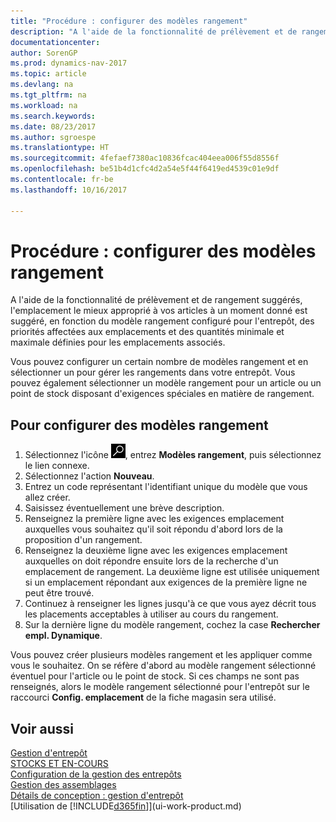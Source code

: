 ```yaml
---
title: "Procédure : configurer des modèles rangement"
description: "A l'aide de la fonctionnalité de prélèvement et de rangement suggérés, l'emplacement le mieux approprié à vos articles à un moment donné est suggéré, en fonction du modèle rangement configuré pour l'entrepôt, des priorités affectées aux emplacements et des quantités minimale et maximale définies pour les emplacements associés."
documentationcenter: 
author: SorenGP
ms.prod: dynamics-nav-2017
ms.topic: article
ms.devlang: na
ms.tgt_pltfrm: na
ms.workload: na
ms.search.keywords: 
ms.date: 08/23/2017
ms.author: sgroespe
ms.translationtype: HT
ms.sourcegitcommit: 4fefaef7380ac10836fcac404eea006f55d8556f
ms.openlocfilehash: be51b4d1cfc4d2a54e5f44f6419ed4539c01e9df
ms.contentlocale: fr-be
ms.lasthandoff: 10/16/2017

---
```

# <a name="how-to-set-up-put-away-templates"></a>Procédure : configurer des modèles rangement
A l'aide de la fonctionnalité de prélèvement et de rangement suggérés, l'emplacement le mieux approprié à vos articles à un moment donné est suggéré, en fonction du modèle rangement configuré pour l'entrepôt, des priorités affectées aux emplacements et des quantités minimale et maximale définies pour les emplacements associés.  

Vous pouvez configurer un certain nombre de modèles rangement et en sélectionner un pour gérer les rangements dans votre entrepôt. Vous pouvez également sélectionner un modèle rangement pour un article ou un point de stock disposant d'exigences spéciales en matière de rangement.  

## <a name="to-set-up-put-away-templates"></a>Pour configurer des modèles rangement  
1.  Sélectionnez l'icône ![Page ou état pour la recherche](media/ui-search/search_small.png "Page ou état pour la recherche"), entrez **Modèles rangement**, puis sélectionnez le lien connexe.  
2.  Sélectionnez l'action **Nouveau**.  
3.  Entrez un code représentant l'identifiant unique du modèle que vous allez créer.  
4.  Saisissez éventuellement une brève description.  
5.  Renseignez la première ligne avec les exigences emplacement auxquelles vous souhaitez qu'il soit répondu d'abord lors de la proposition d'un rangement.  
6.  Renseignez la deuxième ligne avec les exigences emplacement auxquelles on doit répondre ensuite lors de la recherche d'un emplacement de rangement. La deuxième ligne est utilisée uniquement si un emplacement répondant aux exigences de la première ligne ne peut être trouvé.  
7.  Continuez à renseigner les lignes jusqu'à ce que vous ayez décrit tous les placements acceptables à utiliser au cours du rangement.  
8.  Sur la dernière ligne du modèle rangement, cochez la case **Rechercher empl. Dynamique**.  

Vous pouvez créer plusieurs modèles rangement et les appliquer comme vous le souhaitez. On se réfère d'abord au modèle rangement sélectionné éventuel pour l'article ou le point de stock. Si ces champs ne sont pas renseignés, alors le modèle rangement sélectionné pour l'entrepôt sur le raccourci **Config. emplacement** de la fiche magasin sera utilisé.  

## <a name="see-also"></a>Voir aussi  
[Gestion d'entrepôt](warehouse-manage-warehouse.md)  
[STOCKS ET EN-COURS](inventory-manage-inventory.md)  
[Configuration de la gestion des entrepôts](warehouse-setup-warehouse.md)     
[Gestion des assemblages](assembly-assemble-items.md)    
[Détails de conception : gestion d'entrepôt](design-details-warehouse-management.md)  
[Utilisation de [!INCLUDE[d365fin](includes/d365fin_md.md)]](ui-work-product.md)

